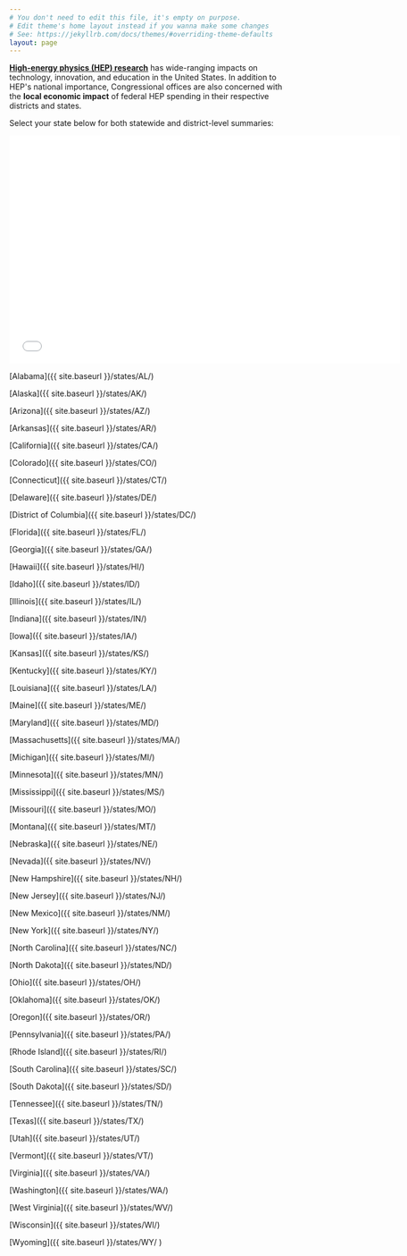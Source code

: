 ```yaml
---
# You don't need to edit this file, it's empty on purpose.
# Edit theme's home layout instead if you wanna make some changes
# See: https://jekyllrb.com/docs/themes/#overriding-theme-defaults
layout: page
---
```


[**High-energy physics (HEP) research**](http://www.usparticlephysics.org/index.html) has wide-ranging impacts on technology, innovation, and education in the United States. In addition to HEP's national importance, Congressional offices are also concerned with the **local economic impact** of federal HEP spending in their respective districts and states. 

Select your state below for both statewide and district-level summaries:

<iframe src="//createaclickablemap.com/map.php?&id=58270&online=true" width="700" height="408" style="border: none;"></iframe>
<script>if (window.addEventListener){ window.addEventListener("message", function(event) { if(event.data.length >= 22) { if( event.data.substr(0, 22) == "__MM-LOCATION.REDIRECT") location = event.data.substr(22); } }, false); } else if (window.attachEvent){ window.attachEvent("message", function(event) { if( event.data.length >= 22) { if ( event.data.substr(0, 22) == "__MM-LOCATION.REDIRECT") location = event.data.substr(22); } }, false); } </script>

[Alabama]({{ site.baseurl }}/states/AL/)

[Alaska]({{ site.baseurl }}/states/AK/)

[Arizona]({{ site.baseurl }}/states/AZ/)

[Arkansas]({{ site.baseurl }}/states/AR/)

[California]({{ site.baseurl }}/states/CA/)

[Colorado]({{ site.baseurl }}/states/CO/)

[Connecticut]({{ site.baseurl }}/states/CT/)

[Delaware]({{ site.baseurl }}/states/DE/)

[District of Columbia]({{ site.baseurl }}/states/DC/)

[Florida]({{ site.baseurl }}/states/FL/)

[Georgia]({{ site.baseurl }}/states/GA/)

[Hawaii]({{ site.baseurl }}/states/HI/)

[Idaho]({{ site.baseurl }}/states/ID/)

[Illinois]({{ site.baseurl }}/states/IL/)

[Indiana]({{ site.baseurl }}/states/IN/)

[Iowa]({{ site.baseurl }}/states/IA/)

[Kansas]({{ site.baseurl }}/states/KS/)

[Kentucky]({{ site.baseurl }}/states/KY/)

[Louisiana]({{ site.baseurl }}/states/LA/)

[Maine]({{ site.baseurl }}/states/ME/)

[Maryland]({{ site.baseurl }}/states/MD/)

[Massachusetts]({{ site.baseurl }}/states/MA/)

[Michigan]({{ site.baseurl }}/states/MI/)

[Minnesota]({{ site.baseurl }}/states/MN/)

[Mississippi]({{ site.baseurl }}/states/MS/)

[Missouri]({{ site.baseurl }}/states/MO/)

[Montana]({{ site.baseurl }}/states/MT/)

[Nebraska]({{ site.baseurl }}/states/NE/)

[Nevada]({{ site.baseurl }}/states/NV/)

[New Hampshire]({{ site.baseurl }}/states/NH/)

[New Jersey]({{ site.baseurl }}/states/NJ/)

[New Mexico]({{ site.baseurl }}/states/NM/)

[New York]({{ site.baseurl }}/states/NY/)

[North Carolina]({{ site.baseurl }}/states/NC/)

[North Dakota]({{ site.baseurl }}/states/ND/)

[Ohio]({{ site.baseurl }}/states/OH/)

[Oklahoma]({{ site.baseurl }}/states/OK/)

[Oregon]({{ site.baseurl }}/states/OR/)

[Pennsylvania]({{ site.baseurl }}/states/PA/)

[Rhode Island]({{ site.baseurl }}/states/RI/)

[South Carolina]({{ site.baseurl }}/states/SC/)

[South Dakota]({{ site.baseurl }}/states/SD/)

[Tennessee]({{ site.baseurl }}/states/TN/)

[Texas]({{ site.baseurl }}/states/TX/)

[Utah]({{ site.baseurl }}/states/UT/)

[Vermont]({{ site.baseurl }}/states/VT/)

[Virginia]({{ site.baseurl }}/states/VA/)

[Washington]({{ site.baseurl }}/states/WA/)

[West Virginia]({{ site.baseurl }}/states/WV/)

[Wisconsin]({{ site.baseurl }}/states/WI/)

[Wyoming]({{ site.baseurl }}/states/WY/
)